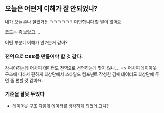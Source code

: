 ## 오늘은 어떤게 이해가 잘 안되었나?

내가 오늘 존나 절었거든 ㅋㅋㅋㅋㅋㅋ
미안합니다 할 말이 없어요

코드는 좀 보았고....

어떤 부분이 이해가 안가는거 같아?

### 전역으로 CSS를 만들어야 할 것 같다.

감싸야하는데 어차피 데이터도 전역으로 선언하는게 맞지 않나....
=> 어차피 레이아웃 구조에 따라서 편하게 최상단에서 스타일드 컴포넌트 작성한 김에
데이터도 최상단에 두면 좀 편할 것 같아요.

### 기준을 잘못 두었다

- 레이아웃 구조 다음에 데이터를 생각하게 되었어 그치?

